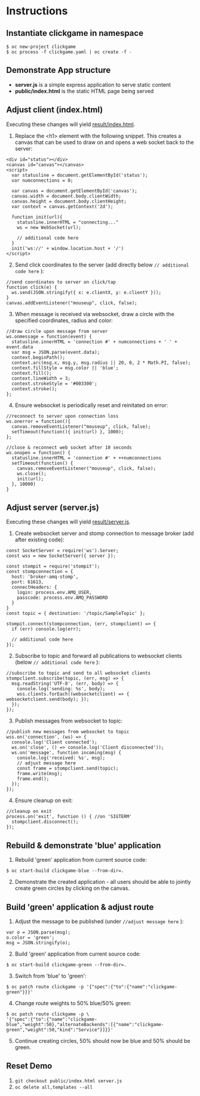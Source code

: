 # Instructions

## Instantiate clickgame in namespace
```
$ oc new-project clickgame
$ oc process -f clickgame.yaml | oc create -f -
```

## Demonstrate App structure
* **server.js** is a simple express application to serve static content
* **public/index.html** is the static HTML page being served

## Adjust client (index.html)
Executing these changes will yield [result/index.html](result/index.html).

1. Replace the &lt;h1> element with the following snippet. This creates a canvas that can be used to draw on and opens a web socket back to the server:
```
<div id="status"></div>
<canvas id="canvas"></canvas>
<script>
  var statusline = document.getElementById('status');
  var numconnections = 0;

  var canvas = document.getElementById('canvas');
  canvas.width = document.body.clientWidth;
  canvas.height = document.body.clientHeight;
  var context = canvas.getContext('2d');

  function init(url){
    statusline.innerHTML = "connecting..."
    ws = new WebSocket(url);

    // additional code here
  }
  init('ws://' + window.location.host + '/')
</script>
```

2. Send click coordinates to the server (add directly below ```// additional code here``` ):
```
//send coordinates to server on click/tap
function click(e) {
  ws.send(JSON.stringify({ x: e.clientX, y: e.clientY }));
}
canvas.addEventListener("mouseup", click, false);
```

3. When message is received via websocket, draw a circle with the specified coordinates, radius and color:
```
//draw circle upon message from server
ws.onmessage = function(event) {
  statusline.innerHTML = 'connection #' + numconnections + ' ' +  event.data
  var msg = JSON.parse(event.data);
  context.beginPath();
  context.arc(msg.x, msg.y, msg.radius || 20, 0, 2 * Math.PI, false);
  context.fillStyle = msg.color || 'blue';
  context.fill();
  context.lineWidth = 3;
  context.strokeStyle = '#003300';
  context.stroke();
};
```

4. Ensure websocket is periodically reset and reinitated on error:
```
//reconnect to server upon connection loss
ws.onerror = function(){
  canvas.removeEventListener("mouseup", click, false);
  setTimeout(function(){ init(url) }, 1000);
};

//close & reconnect web socket after 10 seconds
ws.onopen = function() {
  statusline.innerHTML = 'connection #' + ++numconnections
  setTimeout(function() {
    canvas.removeEventListener("mouseup", click, false);
    ws.close();
    init(url);
  }, 10000)
}
```

## Adjust server (server.js)
Executing these changes will yield [result/server.js](result/server.js).

1. Create websocket server and stomp connection to message broker (add after existing code):
```
const SocketServer = require('ws').Server;
const wss = new SocketServer({ server });

const stompit = require('stompit');
const stompconnection = {
  host: 'broker-amq-stomp',
  port: 61613,
  connectHeaders: {
    login: process.env.AMQ_USER,
    passcode: process.env.AMQ_PASSWORD
  }
}
const topic = { destination: '/topic/SampleTopic' };

stompit.connect(stompconnection, (err, stompclient) => {
  if (err) console.log(err);

  // additional code here
});
```

2. Subscribe to topic and forward all publications to websocket clients (below ```// additional code here``` ):
```
//subscribe to topic and send to all websocket clients
stompclient.subscribe(topic, (err, msg) => {
  msg.readString('UTF-8', (err, body) => {
    console.log('sending: %s', body);
    wss.clients.forEach((websocketclient) => { websocketclient.send(body); });
  });
});
```

3. Publish messages from websocket to topic:
```
//publish new messages from websocket to topic
wss.on('connection', (ws) => {
  console.log('Client connected');
  ws.on('close', () => console.log('Client disconnected'));
  ws.on('message', function incoming(msg) {
    console.log('received: %s', msg);
    // adjust message here
    const frame = stompclient.send(topic);
    frame.write(msg);
    frame.end();
  });
});
```

4. Ensure cleanup on exit:
```
//cleanup on exit
process.on('exit', function () { //on 'SIGTERM'
  stompclient.disconnect();
});
```

## Rebuild & demonstrate 'blue' application
1. Rebuild 'green' application from current source code:
```
$ oc start-build clickgame-blue --from-dir=.
```
2. Demonstrate the created application - all users should be able to jointly create green circles by clicking on the canvas.

## Build 'green' application & adjust route
1. Adjust the message to be published (under ```//adjust message here``` ):
```
var o = JSON.parse(msg);
o.color = 'green';
msg = JSON.stringify(o);
```

2. Build 'green' application from current source code:
```
$ oc start-build clickgame-green --from-dir=.
```

3. Switch from 'blue' to 'green':
```
$ oc patch route clickgame -p '{"spec":{"to":{"name":"clickgame-green"}}}'
```

4. Change route weights to 50% blue/50% green:
```
$ oc patch route clickgame -p \
'{"spec":{"to":{"name":"clickgame-blue","weight":50},"alternateBackends":[{"name":"clickgame-green","weight":50,"kind":"Service"}]}}'
```

5. Continue creating circles, 50% should now be blue and 50% should be green.

## Reset Demo
1. ```git checkout public/index.html server.js```
2. ```oc delete all,templates --all```
